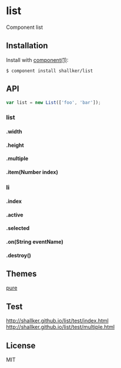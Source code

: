 
# list

  Component list

## Installation

  Install with [component(1)](http://component.io):

    $ component install shallker/list

## API
```javascript
var list = new List(['foo', 'bar']);
```

### list
#### .width
#### .height
#### .multiple
#### .item(Number index)

### li
#### .index
#### .active
#### .selected
#### .on(String eventName)
#### .destroy()

## Themes
[pure](https://github.com/shallker/list-theme-pure)   

## Test
  http://shallker.github.io/list/test/index.html   
  http://shallker.github.io/list/test/multiple.html   


## License

  MIT
